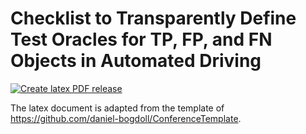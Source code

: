 # Checklist to Transparently Define Test Oracles for TP, FP, and FN Objects in Automated Driving

[![Create latex PDF release](https://github.com/michael-hoss/paper-oracle-definition/actions/workflows/create_latex_pdf_release.yml/badge.svg)](https://github.com/michael-hoss/paper-oracle-definition/actions/workflows/create_latex_pdf_release.yml)

The latex document is adapted from the template of https://github.com/daniel-bogdoll/ConferenceTemplate.


